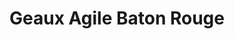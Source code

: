 ---
state: LA
region: BatonRouge
title: "Geaux Agile Baton Rouge"
group_url: 	https://www.agilealliance.org/communities/geaux-agile-baton-rouge-agile-meetup/
topics: [ agile ]
---